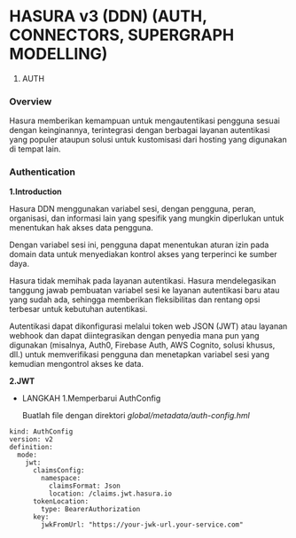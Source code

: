 # HASURA v3 (DDN) (AUTH, CONNECTORS, SUPERGRAPH MODELLING)


1. AUTH

### Overview

Hasura memberikan kemampuan untuk mengautentikasi pengguna sesuai dengan keinginannya, terintegrasi dengan berbagai layanan autentikasi yang populer ataupun solusi untuk kustomisasi dari hosting yang digunakan di tempat lain.
 

### Authentication

**1.Introduction**

Hasura DDN menggunakan variabel sesi, dengan pengguna, peran, organisasi, dan informasi lain yang spesifik yang mungkin diperlukan untuk menentukan hak akses data pengguna.

Dengan variabel sesi ini, pengguna dapat menentukan aturan izin pada domain data untuk menyediakan kontrol akses yang terperinci ke sumber daya.

Hasura tidak memihak pada layanan autentikasi. Hasura mendelegasikan tanggung jawab pembuatan variabel sesi ke layanan autentikasi baru atau yang sudah ada, sehingga memberikan fleksibilitas dan rentang opsi terbesar untuk kebutuhan autentikasi.

Autentikasi dapat dikonfigurasi melalui token web JSON (JWT) atau layanan webhook dan dapat diintegrasikan dengan penyedia mana pun yang digunakan (misalnya, Auth0, Firebase Auth, AWS Cognito, solusi khusus, dll.) untuk memverifikasi pengguna dan menetapkan variabel sesi yang kemudian mengontrol akses ke data.

**2.JWT**


* LANGKAH 1.Memperbarui AuthConfig

  Buatlah file dengan direktori *global/metadata/auth-config.hml*

```
kind: AuthConfig
version: v2
definition:
  mode:
    jwt:
      claimsConfig:
        namespace:
          claimsFormat: Json
          location: /claims.jwt.hasura.io
      tokenLocation:
        type: BearerAuthorization
      key:
        jwkFromUrl: "https://your-jwk-url.your-service.com"
  ```

